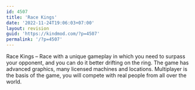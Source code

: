 ```yaml
---
id: 4507
title: 'Race Kings'
date: '2022-11-24T19:06:03+07:00'
layout: revision
guid: 'https://kindmod.com/?p=4507'
permalink: '/?p=4507'
---
```


Race Kings – Race with a unique gameplay in which you need to surpass your opponent, and you can do it better drifting on the ring. The game has advanced graphics, many licensed machines and locations. Multiplayer is the basis of the game, you will compete with real people from all over the world.